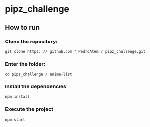# pipz_challenge

## How to run

### Clone the repository:
`git clone https: // github.com / PedroAtem / pipz_challenge.git`

### Enter the folder:
`cd pipz_challenge / anime-list`

### Install the dependencies
`npm install`

### Execute the project
`npm start`